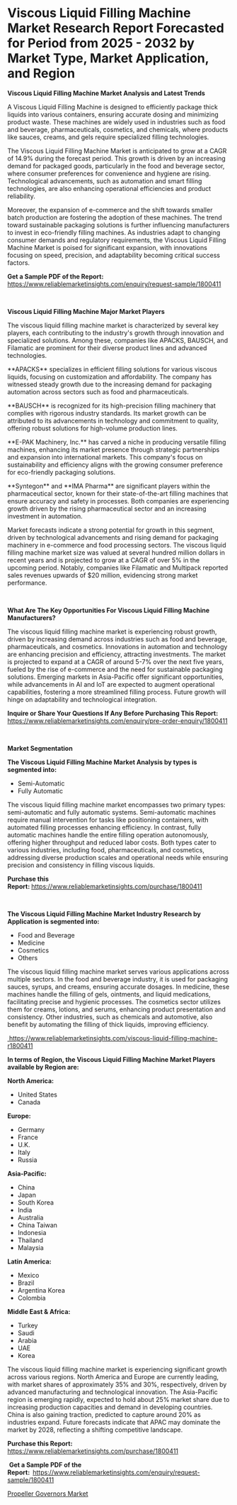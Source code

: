 <p><h1>Viscous Liquid Filling Machine Market Research Report Forecasted for Period from 2025 -  2032 by Market Type, Market Application, and Region</h1></p><p><strong>Viscous Liquid Filling Machine Market Analysis and Latest Trends</strong></p>
<p><p>A Viscous Liquid Filling Machine is designed to efficiently package thick liquids into various containers, ensuring accurate dosing and minimizing product waste. These machines are widely used in industries such as food and beverage, pharmaceuticals, cosmetics, and chemicals, where products like sauces, creams, and gels require specialized filling technologies.</p><p>The Viscous Liquid Filling Machine Market is anticipated to grow at a CAGR of 14.9% during the forecast period. This growth is driven by an increasing demand for packaged goods, particularly in the food and beverage sector, where consumer preferences for convenience and hygiene are rising. Technological advancements, such as automation and smart filling technologies, are also enhancing operational efficiencies and product reliability.</p><p>Moreover, the expansion of e-commerce and the shift towards smaller batch production are fostering the adoption of these machines. The trend toward sustainable packaging solutions is further influencing manufacturers to invest in eco-friendly filling machines. As industries adapt to changing consumer demands and regulatory requirements, the Viscous Liquid Filling Machine Market is poised for significant expansion, with innovations focusing on speed, precision, and adaptability becoming critical success factors.</p></p>
<p><strong>Get a Sample PDF of the Report:&nbsp;</strong> <a href="https://www.reliablemarketinsights.com/enquiry/request-sample/1800411?utm_campaign=2311&utm_medium=2&utm_source=Github&utm_content=ia&utm_term=19022025&utm_id=viscous-liquid-filling-machine">https://www.reliablemarketinsights.com/enquiry/request-sample/1800411</a></p>
<p>&nbsp;</p>
<p><strong>Viscous Liquid Filling Machine Major Market Players</strong></p>
<p><p>The viscous liquid filling machine market is characterized by several key players, each contributing to the industry's growth through innovation and specialized solutions. Among these, companies like APACKS, BAUSCH, and Filamatic are prominent for their diverse product lines and advanced technologies.</p><p>**APACKS** specializes in efficient filling solutions for various viscous liquids, focusing on customization and affordability. The company has witnessed steady growth due to the increasing demand for packaging automation across sectors such as food and pharmaceuticals. </p><p>**BAUSCH** is recognized for its high-precision filling machinery that complies with rigorous industry standards. Its market growth can be attributed to its advancements in technology and commitment to quality, offering robust solutions for high-volume production lines. </p><p>**E-PAK Machinery, Inc.** has carved a niche in producing versatile filling machines, enhancing its market presence through strategic partnerships and expansion into international markets. This company's focus on sustainability and efficiency aligns with the growing consumer preference for eco-friendly packaging solutions.</p><p>**Syntegon** and **IMA Pharma** are significant players within the pharmaceutical sector, known for their state-of-the-art filling machines that ensure accuracy and safety in processes. Both companies are experiencing growth driven by the rising pharmaceutical sector and an increasing investment in automation.</p><p>Market forecasts indicate a strong potential for growth in this segment, driven by technological advancements and rising demand for packaging machinery in e-commerce and food processing sectors. The viscous liquid filling machine market size was valued at several hundred million dollars in recent years and is projected to grow at a CAGR of over 5% in the upcoming period. Notably, companies like Filamatic and Multipack reported sales revenues upwards of $20 million, evidencing strong market performance. </p></p>
<p>&nbsp;</p>
<p><strong>What Are The Key Opportunities For Viscous Liquid Filling Machine Manufacturers?</strong></p>
<p><p>The viscous liquid filling machine market is experiencing robust growth, driven by increasing demand across industries such as food and beverage, pharmaceuticals, and cosmetics. Innovations in automation and technology are enhancing precision and efficiency, attracting investments. The market is projected to expand at a CAGR of around 5-7% over the next five years, fueled by the rise of e-commerce and the need for sustainable packaging solutions. Emerging markets in Asia-Pacific offer significant opportunities, while advancements in AI and IoT are expected to augment operational capabilities, fostering a more streamlined filling process. Future growth will hinge on adaptability and technological integration.</p></p>
<p><strong>Inquire or Share Your Questions If Any Before Purchasing This Report:</strong> <a href="https://www.reliablemarketinsights.com/enquiry/pre-order-enquiry/1800411?utm_campaign=2311&utm_medium=2&utm_source=Github&utm_content=ia&utm_term=19022025&utm_id=viscous-liquid-filling-machine">https://www.reliablemarketinsights.com/enquiry/pre-order-enquiry/1800411</a></p>
<p>&nbsp;</p>
<p><strong>Market Segmentation</strong></p>
<p><strong>The Viscous Liquid Filling Machine Market Analysis by types is segmented into:</strong></p>
<p><ul><li>Semi-Automatic</li><li>Fully Automatic</li></ul></p>
<p><p>The viscous liquid filling machine market encompasses two primary types: semi-automatic and fully automatic systems. Semi-automatic machines require manual intervention for tasks like positioning containers, with automated filling processes enhancing efficiency. In contrast, fully automatic machines handle the entire filling operation autonomously, offering higher throughput and reduced labor costs. Both types cater to various industries, including food, pharmaceuticals, and cosmetics, addressing diverse production scales and operational needs while ensuring precision and consistency in filling viscous liquids.</p></p>
<p><strong>Purchase this Report:&nbsp;</strong><a href="https://www.reliablemarketinsights.com/purchase/1800411?utm_campaign=2311&utm_medium=2&utm_source=Github&utm_content=ia&utm_term=19022025&utm_id=viscous-liquid-filling-machine">https://www.reliablemarketinsights.com/purchase/1800411</a></p>
<p>&nbsp;</p>
<p><strong>The Viscous Liquid Filling Machine Market Industry Research by Application is segmented into:</strong></p>
<p><ul><li>Food and Beverage</li><li>Medicine</li><li>Cosmetics</li><li>Others</li></ul></p>
<p><p>The viscous liquid filling machine market serves various applications across multiple sectors. In the food and beverage industry, it is used for packaging sauces, syrups, and creams, ensuring accurate dosages. In medicine, these machines handle the filling of gels, ointments, and liquid medications, facilitating precise and hygienic processes. The cosmetics sector utilizes them for creams, lotions, and serums, enhancing product presentation and consistency. Other industries, such as chemicals and automotive, also benefit by automating the filling of thick liquids, improving efficiency.</p></p>
<p><a href="https://www.reliablemarketinsights.com/viscous-liquid-filling-machine-r1800411?utm_campaign=2311&utm_medium=2&utm_source=Github&utm_content=ia&utm_term=19022025&utm_id=viscous-liquid-filling-machine">&nbsp;https://www.reliablemarketinsights.com/viscous-liquid-filling-machine-r1800411</a></p>
<p><strong>In terms of Region, the Viscous Liquid Filling Machine Market Players available by Region are:</strong></p>
<p>
    <p> <strong> North America: </strong>
        <ul>
            <li>United States</li>
            <li>Canada</li>
        </ul>
        </p> 
    <p> <strong> Europe: </strong>
        <ul>
            <li>Germany</li>
            <li>France</li>
            <li>U.K.</li>
            <li>Italy</li>
            <li>Russia</li>
        </ul>
        </p> 
    <p> <strong> Asia-Pacific: </strong>
        <ul>
            <li>China</li>
            <li>Japan</li>
            <li>South Korea</li>
            <li>India</li>
            <li>Australia</li>
            <li>China Taiwan</li>
            <li>Indonesia</li>
            <li>Thailand</li>
            <li>Malaysia</li>
        </ul>
        </p> 
    <p> <strong> Latin America: </strong>
        <ul>
            <li>Mexico</li>
            <li>Brazil</li>
            <li>Argentina Korea</li>
            <li>Colombia</li>
        </ul>
        </p> 
    <p> <strong> Middle East & Africa: </strong>
        <ul>
            <li>Turkey</li>
            <li>Saudi</li>
            <li>Arabia</li>
            <li>UAE</li>
            <li>Korea</li>
        </ul>
    </p>
    </p>
<p><p>The viscous liquid filling machine market is experiencing significant growth across various regions. North America and Europe are currently leading, with market shares of approximately 35% and 30%, respectively, driven by advanced manufacturing and technological innovation. The Asia-Pacific region is emerging rapidly, expected to hold about 25% market share due to increasing production capacities and demand in developing countries. China is also gaining traction, predicted to capture around 20% as industries expand. Future forecasts indicate that APAC may dominate the market by 2028, reflecting a shifting competitive landscape.</p></p>
<p><strong>Purchase this Report: </strong><a href="https://www.reliablemarketinsights.com/purchase/1800411?utm_campaign=2311&utm_medium=2&utm_source=Github&utm_content=ia&utm_term=19022025&utm_id=viscous-liquid-filling-machine">https://www.reliablemarketinsights.com/purchase/1800411</a></p>
<p>&nbsp;<strong>Get a Sample PDF of the Report:&nbsp;&nbsp;</strong><a href="https://www.reliablemarketinsights.com/enquiry/request-sample/1800411?utm_campaign=2311&utm_medium=2&utm_source=Github&utm_content=ia&utm_term=19022025&utm_id=viscous-liquid-filling-machine">https://www.reliablemarketinsights.com/enquiry/request-sample/1800411</a></p>
<p><strong></strong></p>
<p><p><a href="https://github.com/dolorespeddico90/Market-Research-Report-List-1/blob/main/propeller-governors-market.md?utm_campaign=2311&utm_medium=2&utm_source=Github&utm_content=ia&utm_term=19022025&utm_id=viscous-liquid-filling-machine">Propeller Governors Market</a></p></p>